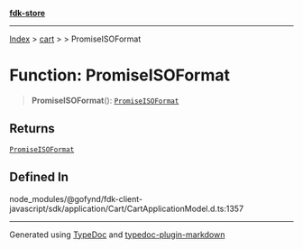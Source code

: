 [**fdk-store**](../../../README.md)
***

[Index](../../../API.md) > [cart](../../README.md) > [<internal>](../README.md) > PromiseISOFormat

# Function: PromiseISOFormat

> **PromiseISOFormat**(): [`PromiseISOFormat`](../type-aliases/type-alias.PromiseISOFormat.md)

## Returns

[`PromiseISOFormat`](../type-aliases/type-alias.PromiseISOFormat.md)

## Defined In

node\_modules/@gofynd/fdk-client-javascript/sdk/application/Cart/CartApplicationModel.d.ts:1357

***
Generated using [TypeDoc](https://typedoc.org/) and [typedoc-plugin-markdown](https://www.npmjs.com/package/typedoc-plugin-markdown)
